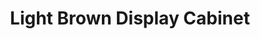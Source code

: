 ---
title: "Light Brown Display Cabinet"
image: "src/img/WhatsApp Image 2021-10-06 at 1.43.13 PM (1).webp"
tag:
- cabinetry
---